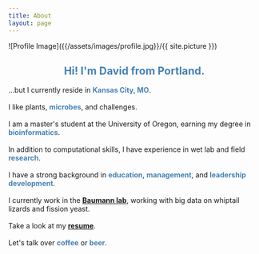 ```yaml
---
title: About
layout: page
---
```

![Profile Image]({{/assets/images/profile.jpg}}/{{ site.picture }})

<h2><center><font color="#4682B4">Hi! I'm David from Portland.</font></center></h2>

...but I currently reside in <b><font color="#4682B4">Kansas City, MO</font></b>.
<br><br>I like plants, <b><font color="#4682B4">microbes</font></b>, and challenges.
<br><br>I am a master's student at the University of Oregon, earning my degree in <b><font color="#4682B4">bioinformatics</font></b>. 
<br><br>In addition to computational skills, I have experience in wet lab and field <b><font color="#4682B4">research</font></b>.
<br><br>I have a strong background in <b><font color="#4682B4">education</font></b>, <b><font color="#4682B4">management</font></b>, and <b><font color="#4682B4">leadership development</font></b>. 
<br><br>I currently work in the <b><font color="#4682B4"><a href="http://baumannlab.org/">Baumann lab</a></font></b>, working with big data on whiptail lizards and fission yeast.
<br><br>Take a look at my <b><font color="#4682B4"><a href="/files/ho_resume.pdf" target="_blank">resume</a></font></b>.
<br><br>Let's talk over <b><font color="#4682B4">coffee</font></b> or <b><font color="#4682B4">beer</font></b>.
